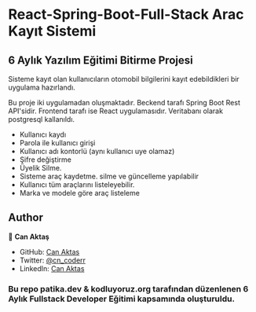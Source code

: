 # React-Spring-Boot-Full-Stack Arac Kayıt Sistemi
## 6 Aylık Yazılım Eğitimi Bitirme Projesi
Sisteme kayıt olan kullanıcıların otomobil bilgilerini kayıt edebildikleri bir uygulama hazırlandı.

Bu proje iki uygulamadan oluşmaktadır. Beckend tarafı Spring Boot Rest API'sidir. Frontend tarafı ise React uygulamasıdır. Veritabanı olarak postgresql kallanıldı.
 - Kullanıcı kaydı
 - Parola ile kullanıcı girişi
 - Kullanıcı adı kontorlü (aynı kullanıcı uye olamaz)
 - Şifre değiştirme
 - Üyelik Silme.
 - Sisteme araç kaydetme. silme ve güncelleme yapılabilir
 - Kullanıcı tüm araçlarını listeleyebilir.
 - Marka ve modele göre araç listeleme


## Author

👤 **Can Aktaş**

- GitHub: [Can Aktas](https://github.com/cnkts)
- Twitter: [@cn_coderr](https://twitter.com/cn_coderr)
- LinkedIn: [Can Aktas](www.linkedin.com/in/cnaktas)


### Bu repo patika.dev & kodluyoruz.org tarafından düzenlenen 6 Aylık Fullstack Developer Eğitimi kapsamında oluşturuldu.



